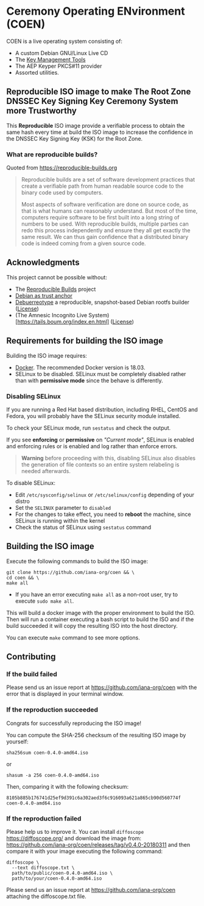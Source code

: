 # Ceremony Operating ENvironment (COEN)

COEN is a live operating system consisting of:

- A custom Debian GNU/Linux Live CD
- The [Key Management Tools](https://github.com/iana-org/dnssec-keytools)
- The AEP Keyper PKCS#11 provider
- Assorted utilities.

## Reproducible ISO image to make The Root Zone DNSSEC Key Signing Key Ceremony System more Trustworthy

This **Reproducible** ISO image provide a verifiable process to obtain the same
hash every time at build the ISO image to increase the confidence in the DNSSEC Key
Signing Key (KSK) for the Root Zone.

### What are reproducible builds?

Quoted from https://reproducible-builds.org

> Reproducible builds are a set of software development practices that create a
verifiable path from human readable source code to the binary code used by
computers.
>
> Most aspects of software verification are done on source code, as that is what
humans can reasonably understand. But most of the time, computers require
software to be first built into a long string of numbers to be used. With
reproducible builds, multiple parties can redo this process independently and
ensure they all get exactly the same result. We can thus gain confidence that a
distributed binary code is indeed coming from a given source code.

## Acknowledgments

This project cannot be possible without:
- The [Reproducible Builds](https://reproducible-builds.org/) project
- [Debian as trust anchor](https://wiki.debian.org/ReproducibleBuilds)
- [Debuerreotype](https://github.com/debuerreotype/debuerreotype) a reproducible, snapshot-based Debian rootfs builder ([License](https://github.com/debuerreotype/debuerreotype/blob/master/LICENSE))
- (The Amnesic Incognito Live System)[https://tails.boum.org/index.en.html] ([License](https://tails.boum.org/doc/about/license/index.en.html))

## Requirements for building the ISO image

Building the ISO image requires:

* [Docker](https://www.docker.com/). The recommended Docker version is 18.03.
* SELinux to be disabled. SELinux must be completely disabled rather than with **permissive mode** since the behave is differently.

### Disabling SELinux

If you are running a Red Hat based distribution, including RHEL, CentOS and
Fedora, you will probably have the SELinux security module installed.

To check your SELinux mode, run `sestatus` and check the output.

If you see **enforcing** or **permissive** on *"Current mode"*, SELinux is
enabled and enforcing rules or is enabled and log rather than enforce errors.

> **Warning** before proceeding with this, disabling SELinux also disables the
generation of file contexts so an entire system relabeling is needed afterwards.

To disable SELinux:

- Edit `/etc/sysconfig/selinux` or `/etc/selinux/config` depending of your distro
- Set the `SELINUX` parameter to `disabled`
- For the changes to take effect, you need to **reboot** the machine, since
SELinux is running within the kernel
- Check the status of SELinux using `sestatus` command

## Building the ISO image

Execute the following commands to build the ISO image:

```
git clone https://github.com/iana-org/coen && \
cd coen && \
make all
```
* If you have an error executing `make all` as a non-root user, try to
execute `sudo make all`.

This will build a docker image with the proper environment to build the
ISO. Then will run a container executing a bash script to build the ISO and
if the build succeeded it will copy the resulting ISO into the host directory.

You can execute `make` command to see more options.

## Contributing

### If the build failed

Please send us an issue report at https://github.com/iana-org/coen with the error
that is displayed in your terminal window.

### If the reproduction succeeded

Congrats for successfully reproducing the ISO image!

You can compute the SHA-256 checksum of the resulting ISO image by yourself:

```
sha256sum coen-0.4.0-amd64.iso
```
or
```
shasum -a 256 coen-0.4.0-amd64.iso
```

Then, comparing it with the following checksum:

```
8105b885b176741d25ef9d391c6a302aed3f6c916093a621a865cb90d560774f  coen-0.4.0-amd64.iso
```

### If the reproduction failed

Please help us to improve it. You can install `diffoscope` https://diffoscope.org/
and download the image from:
https://github.com/iana-org/coen/releases/tag/v0.4.0-20180311
and then compare it with your image executing the following command:

```
diffoscope \
  --text diffoscope.txt \
  path/to/public/coen-0.4.0-amd64.iso \
  path/to/your/coen-0.4.0-amd64.iso
```
Please send us an issue report at https://github.com/iana-org/coen attaching the
diffoscope.txt file.
